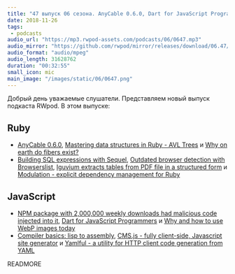 ```yaml
---
title: "47 выпуск 06 сезона. AnyCable 0.6.0, Dart for JavaScript Programmers, Iguvium, Modulation, CMS.js и прочее"
date: 2018-11-26
tags:
 - podcasts
audio_url: "https://mp3.rwpod-assets.com/podcasts/06/0647.mp3"
audio_mirror: "https://github.com/rwpod/mirror/releases/download/06.47/0647.mp3"
audio_format: "audio/mpeg"
audio_length: 31628762
duration: "00:32:55"
small_icon: mic
main_image: "/images/static/06/0647.png"
---
```


Добрый день уважаемые слушатели. Представляем новый выпуск подкаста RWpod. В этом выпуске:

## Ruby

 - [AnyCable 0.6.0](https://github.com/anycable/anycable/releases/tag/v0.6.0), [Mastering data structures in Ruby - AVL Trees](https://medium.com/amiralles/mastering-data-structures-in-ruby-avl-trees-6206bf2035e0) и [Why on earth do fibers exist?](https://thesmartnik.com/why-on-earth-do-fibers-exist.html)
 - [Building SQL expressions with Sequel](https://bits.citrusbyte.com/building-sql-expressions-with-sequel/), [Outdated browser detection with Browserslist](https://dev.to/amplifr/outdated-browser-detection-with-browserslist-10co), [Iguvium extracts tables from PDF file in a structured form](https://github.com/adworse/iguvium) и [Modulation - explicit dependency management for Ruby](https://github.com/ciconia/modulation)

## JavaScript

 - [NPM package with 2,000,000 weekly downloads had malicious code injected into it](https://github.com/dominictarr/event-stream/issues/116), [Dart for JavaScript Programmers](https://medium.com/flutter-community/dart-for-javascript-programmers-24c905aadf6) и [Why and how to use WebP images today](https://bitsofco.de/why-and-how-to-use-webp-images-today/)
 - [Compiler basics: lisp to assembly](http://notes.eatonphil.com/compiler-basics-lisp-to-assembly.html), [CMS.js - fully client-side, Javascript site generator](http://chrisdiana.github.io/cms.js/) и [Yamlful - a utility for HTTP client code generation from YAML](https://github.com/galvez/yamlful)

READMORE
